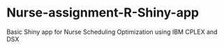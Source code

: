 # Nurse-assignment-R-Shiny-app
Basic Shiny app for Nurse Scheduling Optimization using IBM CPLEX and DSX 
